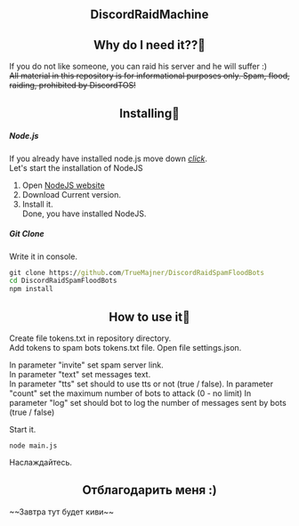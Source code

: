 <h2 align="center">DiscordRaidMachine</h2> 

<h2 align="center">Why do I need it??🤔</h2> 

If you do not like someone, you can raid his server and he will suffer :)  
~~All material in this repository is for informational purposes only. Spam, flood, raiding, prohibited by DiscordTOS!~~

<h2 align="center">Installing🔧</h2> 

##### Node.js
If you already have installed node.js move down [*click*](https://github.com/TrueMajner/DiscordRaidSpamFloodBots/blob/master/README.md#git-clone).  
Let's start the installation of NodeJS
1. Open [NodeJS website](https://nodejs.org/en/)  
2. Download Current version.  
3. Install it.  
Done, you have installed NodeJS.

##### Git Clone
Write it in console.
```cmd
git clone https://github.com/TrueMajner/DiscordRaidSpamFloodBots
cd DiscordRaidSpamFloodBots
npm install
```

<h2 align="center">How to use it🏁</h2> 

Create file tokens.txt in repository directory.  
Add tokens to spam bots tokens.txt file.
Open file settings.json.  
  
In parameter "invite" set spam server link.  
In parameter "text" set messages text.  
In parameter "tts" set should to use tts or not (true / false).
In parameter "count" set the maximum number of bots to attack (0 - no limit)
In parameter "log" set should bot to log the number of messages sent by bots (true / false)
  
Start it.  
```node
node main.js
```
Наслаждайтесь.  

<h2 align="center">Отблагодарить меня :)</h2> 
~~Завтра тут будет киви~~

